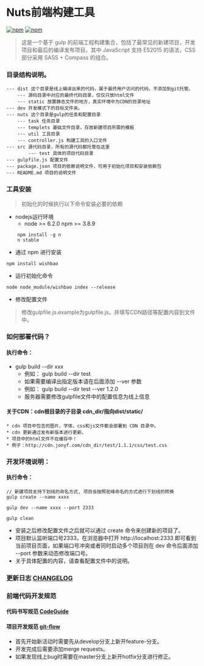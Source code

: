 # Nuts前端构建工具
[![npm](https://img.shields.io/npm/v/wishbao.svg?style=flat)](https://www.npmjs.com/package/wishbao)
[![npm](https://img.shields.io/npm/l/wishbao.svg?style=flat)](https://www.npmjs.com/package/wishbao)

> 这是一个基于 gulp 的前端工程构建集合，包括了最常见的新建项目，开发项目和最后的编译发布项目。其中 JavaScript 支持 ES2015 的语法，CSS 部分采用 SASS + Compass 的组合。


### 目录结构说明。

    --- dist 这个目录是线上编译出来的代码，属于最终用户访问的代码，不添加到git托管。
        --- 源码目录中对应的最终代码目录，仅仅只放html文件
        --- static 放置静态文件的地方，真实环境中为CDN的目录地址
    --- dev 开发模式下的目标文件夹。
    --- nuts 这个目录是gulp的任务和配置目录
        --- task 任务目录
        --- templets 基础文件目录，存放新建项目所需的模板
        --- util 工具目录
        --- controller.js 构建工具的入口文件
    --- src 源代码目录，所有的源代码都托管在这里
            --- test 具体的项目代码目录
    --- gulpfile.js 配置文件
    --- package.json 项目的依赖说明文件，可用于初始化项目和安装依赖包
    --- README.md 项目的说明文件
    
### 工具安装

> 初始化的时候执行以下命令安装必要的依赖

-	nodejs运行环境  
    * node >= 6.2.0 npm >= 3.8.9

```
    npm install -g n    
    n stable
```

-    通过 npm 进行安装

```
npm install wishbao
```

-   运行初始化命令

```
node node_module/wishbao index --release
```

-   修改配置文件

> 修改gulpfile.js.example为gulpfile.js，并填写CDN路径等配置内容到文件中。

### 如何部署代码？

#### 执行命令：

-   gulp build --dir xxx
    - 例如： gulp build --dir test
    - 如果需要编译出指定版本请在后面添加 --ver 参数
    - 例如： gulp build --dir test --ver 1.2.0
    - 服务器需要修改gulpfile文件中的配置信息为线上信息
    
#### 关于CDN：cdn根目录的子目录 cdn_dir/指向dist/static/
    * cdn 项目中包含的图片，字体，css和js文件都会部署到 CDN 目录中。
    * cdn 更新通过发布新版本进行更新。
    * 项目中的html文件不在缓存中！
    * 例子：http://cdn.jonyf.com/cdn_dir/test/1.1.1/css/test.css

### 开发环境说明：

#### 执行命令：

```
// 新建项目支持下划线的命名方式, 项目会按照驼峰命名的方式进行下划线的转换
gulp create --name xxxx  

gulp dev --name xxxx --port 2333

gulp clean
```

* 安装之后修改配置文件之后就可以通过 create 命令来创建新的项目了。
* 项目默认监听端口号2333，在浏览器中打开 http://localhost:2333 即可看到当前项目页面，如果端口号冲突或者同时启动多个项目则在 dev 命令后面添加 --port 参数来动态修改端口号。
* 关于具体配置的内容，请查看配置文件中的说明。

### 更新日志 [CHANGELOG]

[CHANGELOG]: CHANGELOG.md

### 前端代码开发规范

#### 代码书写规范 [CodeGuide]

[CodeGuide]: http://alloyteam.github.io

#### 项目开发规范 [git-flow]

* 首先开始新活动时需要先从develop分支上新开feature-分支。
* 开发完成后需要添加merge requests。
* 如果发现线上bug时需要在master分支上新开hotfix分支进行修正。

[git-flow]: http://danielkummer.github.io/git-flow-cheatsheet/index.zh_CN.html
